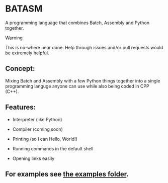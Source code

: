 # BATASM
A programming language that combines Batch, Assembly and Python together.

> [!WARNING]
> This is no-where near done. Help through issues and/or pull requests would be extremely helpful.

## Concept:
Mixing Batch and Assembly with a few Python things together into a single programming languge anyone can use while also being coded in CPP (C++).

## Features:
- Interpreter (like Python)
- Compiler (coming soon)

- Printing (so I can Hello, World!)
- Running commands in the default shell
- Opening links easily

## For examples see [the examples folder](/examples).
